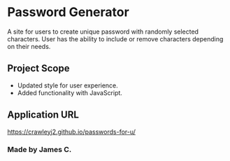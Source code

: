 # Password Generator

A site for users to create unique password with randomly selected characters. User has the ability to include or remove characters depending on their needs.

## Project Scope
- Updated style for user experience.
- Added functionality with JavaScript.

## Application URL
https://crawleyj2.github.io/passwords-for-u/

### Made by James C.
